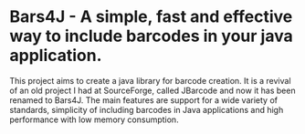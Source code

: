 # Bars4J - A simple, fast and effective way to include barcodes in your java application.
This project aims to create a java library for barcode creation. It is a revival of an old project I had at SourceForge, called JBarcode and now it has been renamed to Bars4J. The main features are support for a wide variety of standards, simplicity of including barcodes in Java applications and high performance with low memory consumption.
